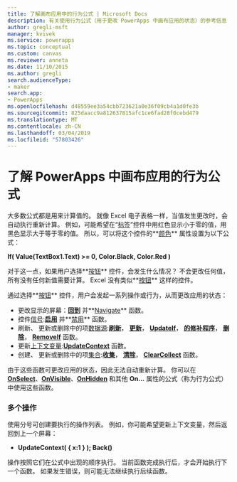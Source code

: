 ```yaml
---
title: 了解画布应用中的行为公式 | Microsoft Docs
description: 有关使用行为公式（用于更改 PowerApps 中画布应用的状态）的参考信息
author: gregli-msft
manager: kvivek
ms.service: powerapps
ms.topic: conceptual
ms.custom: canvas
ms.reviewer: anneta
ms.date: 11/10/2015
ms.author: gregli
search.audienceType:
- maker
search.app:
- PowerApps
ms.openlocfilehash: d48559ee3a54cbb723621a0e36f09cb4a1d0fe3b
ms.sourcegitcommit: 825daacc9a812637815afc1ce6fad28f0cebd479
ms.translationtype: MT
ms.contentlocale: zh-CN
ms.lasthandoff: 03/04/2019
ms.locfileid: "57803426"
---
```

# <a name="understand-behavior-formulas-for-canvas-apps-in-powerapps"></a>了解 PowerApps 中画布应用的行为公式

大多数公式都是用来计算值的。  就像 Excel 电子表格一样，当值发生更改时，会自动执行重新计算。  例如，可能希望在“[标签](controls/control-text-box.md)”控件中用红色显示小于零的值，用黑色显示大于等于零的值。 所以，可以将这个控件的**[颜色](controls/properties-color-border.md)** 属性设置为以下公式：

**If( Value(TextBox1.Text) >= 0, Color.Black, Color.Red )**

对于这一点，如果用户选择**[按钮](controls/control-button.md)** 控件，会发生什么情况？  不会更改任何值，所有没有任何新值需要计算。 Excel 没有类似**[按钮](controls/control-button.md)** 这样的控件。  

通过选择**[按钮](controls/control-button.md)** 控件，用户会发起一系列操作或行为，从而更改应用的状态：

* 更改显示的屏幕：**[回到](functions/function-navigate.md)** 并**[Navigate](functions/function-navigate.md)** 函数。
* 控件[信号](functions/signals.md):**[启用](functions/function-enable-disable.md)** 并**[禁用](functions/function-enable-disable.md)** 函数。
* 刷新、 更新或删除中的项[数据源](working-with-data-sources.md):**[刷新](functions/function-refresh.md)**， **[更新](functions/function-update-updateif.md)**，  **[UpdateIf](functions/function-update-updateif.md)**，  **[的修补程序](functions/function-patch.md)**， **[删除](functions/function-remove-removeif.md)**， **[RemoveIf](functions/function-remove-removeif.md)** 函数。
* 更新[上下文变量](working-with-variables.md#use-a-context-variable):**[UpdateContext](functions/function-updatecontext.md)** 函数。
* 创建、 更新或删除中的项[集合](working-with-data-sources.md#collections):**[收集](functions/function-clear-collect-clearcollect.md)**， **[清除](functions/function-clear-collect-clearcollect.md)**， **[ClearCollect](functions/function-clear-collect-clearcollect.md)** 函数。

由于这些函数可更改应用的状态，因此无法自动重新计算。 你可以在 **[OnSelect](controls/properties-core.md)**、**[OnVisible](controls/control-screen.md)**、**[OnHidden](controls/control-screen.md)** 和其他 **On...** 属性的公式（称为行为公式）中使用这些函数。

### <a name="more-than-one-action"></a>多个操作
使用分号可创建要执行的操作列表。 例如，你可能希望更新上下文变量，然后返回到上一个屏幕：

* **UpdateContext( { x:1 } ); Back()**

操作按照它们在公式中出现的顺序执行。  当前函数完成执行后，才会开始执行下一个函数。 如果发生错误，则可能无法继续执行后续函数。

